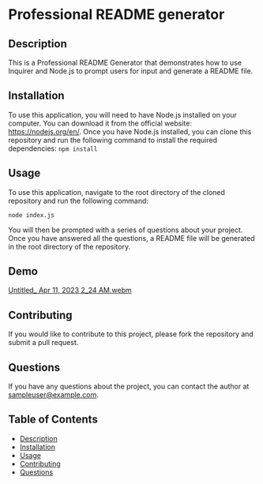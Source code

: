 # Professional README generator

## Description
This is a Professional README Generator that demonstrates how to use Inquirer and Node.js to prompt users for input and generate a README file. 

## Installation
To use this application, you will need to have Node.js installed on your computer. You can download it from the official website: https://nodejs.org/en/. Once you have Node.js installed, you can clone this repository and run the following command to install the required dependencies:
 ```npm install```


## Usage
To use this application, navigate to the root directory of the cloned repository and run the following command:

```node index.js```


You will then be prompted with a series of questions about your project. Once you have answered all the questions, a README file will be generated in the root directory of the repository.

## Demo
[Untitled_ Apr 11, 2023 2_24 AM.webm](https://user-images.githubusercontent.com/122307878/231087119-a053e0a4-c243-4a82-8a58-2875b98c526e.webm)

## Contributing
If you would like to contribute to this project, please fork the repository and submit a pull request.

## Questions
If you have any questions about the project, you can contact the author at sampleuser@example.com.

## Table of Contents
* [Description](#description)
* [Installation](#installation)
* [Usage](#usage)
* [Contributing](#contributing)
* [Questions](#questions)
